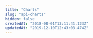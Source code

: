 ```yaml
---
title: "Charts"
slug: "api-charts"
hidden: false
createdAt: "2018-08-01T13:11:41.123Z"
updatedAt: "2019-12-10T12:43:03.474Z"
---
```

